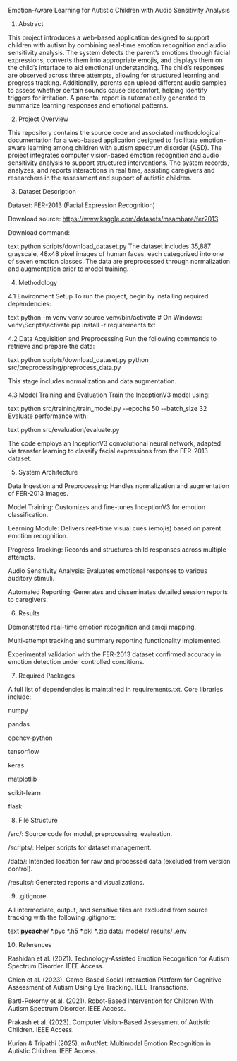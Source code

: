 Emotion-Aware Learning for Autistic Children with Audio Sensitivity Analysis
1. Abstract

This project introduces a web-based application designed to support children with autism by combining real-time emotion recognition and audio sensitivity analysis. The system detects the parent’s emotions through facial expressions, converts them into appropriate emojis, and displays them on the child’s interface to aid emotional understanding. The child’s responses are observed across three attempts, allowing for structured learning and progress tracking. Additionally, parents can upload different audio samples to assess whether certain sounds cause discomfort, helping identify triggers for irritation. A parental report is automatically generated to summarize learning responses and emotional patterns.

2. Project Overview

This repository contains the source code and associated methodological documentation for a web-based application designed to facilitate emotion-aware learning among children with autism spectrum disorder (ASD). The project integrates computer vision-based emotion recognition and audio sensitivity analysis to support structured interventions. The system records, analyzes, and reports interactions in real time, assisting caregivers and researchers in the assessment and support of autistic children.

3. Dataset Description

Dataset: FER-2013 (Facial Expression Recognition)

Download source: https://www.kaggle.com/datasets/msambare/fer2013

Download command:

text
python scripts/download_dataset.py
The dataset includes 35,887 grayscale, 48x48 pixel images of human faces, each categorized into one of seven emotion classes. The data are preprocessed through normalization and augmentation prior to model training.

4. Methodology

4.1 Environment Setup
To run the project, begin by installing required dependencies:

text
python -m venv venv
source venv/bin/activate  # On Windows: venv\Scripts\activate
pip install -r requirements.txt

4.2 Data Acquisition and Preprocessing
Run the following commands to retrieve and prepare the data:

text
python scripts/download_dataset.py
python src/preprocessing/preprocess_data.py

This stage includes normalization and data augmentation.

4.3 Model Training and Evaluation
Train the InceptionV3 model using:

text
python src/training/train_model.py --epochs 50 --batch_size 32
Evaluate performance with:

text
python src/evaluation/evaluate.py

The code employs an InceptionV3 convolutional neural network, adapted via transfer learning to classify facial expressions from the FER-2013 dataset.

5. System Architecture

Data Ingestion and Preprocessing: Handles normalization and augmentation of FER-2013 images.

Model Training: Customizes and fine-tunes InceptionV3 for emotion classification.

Learning Module: Delivers real-time visual cues (emojis) based on parent emotion recognition.

Progress Tracking: Records and structures child responses across multiple attempts.

Audio Sensitivity Analysis: Evaluates emotional responses to various auditory stimuli.

Automated Reporting: Generates and disseminates detailed session reports to caregivers.

6. Results

Demonstrated real-time emotion recognition and emoji mapping.

Multi-attempt tracking and summary reporting functionality implemented.

Experimental validation with the FER-2013 dataset confirmed accuracy in emotion detection under controlled conditions.

7. Required Packages

A full list of dependencies is maintained in requirements.txt. Core libraries include:

numpy

pandas

opencv-python

tensorflow

keras

matplotlib

scikit-learn

flask

8. File Structure

/src/: Source code for model, preprocessing, evaluation.

/scripts/: Helper scripts for dataset management.

/data/: Intended location for raw and processed data (excluded from version control).

/results/: Generated reports and visualizations.

9. .gitignore

All intermediate, output, and sensitive files are excluded from source tracking with the following .gitignore:

text
__pycache__/
*.pyc
*.h5
*.pkl
*.zip
data/
models/
results/
.env

10. References

Rashidan et al. (2021). Technology-Assisted Emotion Recognition for Autism Spectrum Disorder. IEEE Access.

Chien et al. (2023). Game-Based Social Interaction Platform for Cognitive Assessment of Autism Using Eye Tracking. IEEE Transactions.

Bartl-Pokorny et al. (2021). Robot-Based Intervention for Children With Autism Spectrum Disorder. IEEE Access.

Prakash et al. (2023). Computer Vision-Based Assessment of Autistic Children. IEEE Access.

Kurian & Tripathi (2025). mAutNet: Multimodal Emotion Recognition in Autistic Children. IEEE Access.
